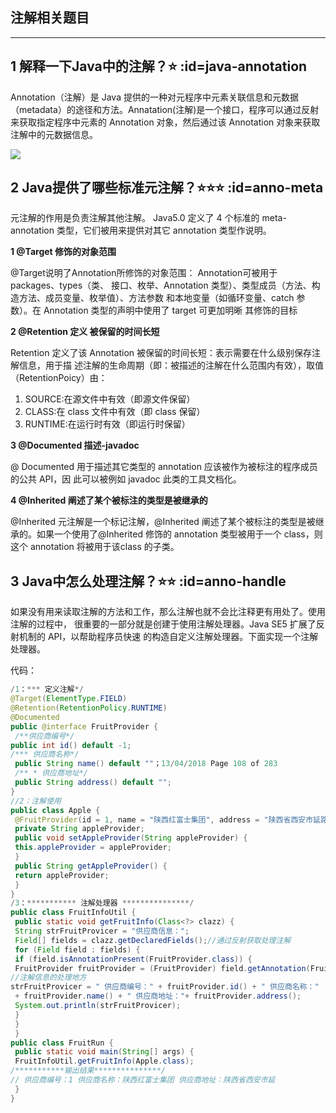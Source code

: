 ## 注解相关题目
---
## 1 解释一下Java中的注解？⭐ :id=java-annotation
Annotation（注解）是 Java 提供的一种对元程序中元素关联信息和元数据（metadata）的途径和方法。Annatation(注解)是一个接口，程序可以通过反射来获取指定程序中元素的 Annotation
对象，然后通过该 Annotation 对象来获取注解中的元数据信息。

![](../imgs/annotation_1.jpg)

## 2 Java提供了哪些标准元注解？⭐⭐⭐ :id=anno-meta
元注解的作用是负责注解其他注解。 Java5.0 定义了 4 个标准的 meta-annotation 类型，它们被用来提供对其它 annotation 类型作说明。

**1 @Target 修饰的对象范围**

@Target说明了Annotation所修饰的对象范围： Annotation可被用于 packages、types（类、
接口、枚举、Annotation 类型）、类型成员（方法、构造方法、成员变量、枚举值）、方法参数
和本地变量（如循环变量、catch 参数）。在 Annotation 类型的声明中使用了 target 可更加明晰
其修饰的目标

**2 @Retention 定义 被保留的时间长短**

Retention 定义了该 Annotation 被保留的时间长短：表示需要在什么级别保存注解信息，用于描
述注解的生命周期（即：被描述的注解在什么范围内有效），取值（RetentionPoicy）由：
1. SOURCE:在源文件中有效（即源文件保留）
1. CLASS:在 class 文件中有效（即 class 保留）
1. RUNTIME:在运行时有效（即运行时保留）

**3 @Documented 描述-javadoc**

@ Documented 用于描述其它类型的 annotation 应该被作为被标注的程序成员的公共 API，因
此可以被例如 javadoc 此类的工具文档化。

**4 @Inherited 阐述了某个被标注的类型是被继承的**

@Inherited 元注解是一个标记注解，@Inherited 阐述了某个被标注的类型是被继承的。如果一个使用了@Inherited 修饰的 annotation 类型被用于一个 class，则这个 annotation 将被用于该class 的子类。

## 3 Java中怎么处理注解？⭐⭐ :id=anno-handle
如果没有用来读取注解的方法和工作，那么注解也就不会比注释更有用处了。使用注解的过程中，
很重要的一部分就是创建于使用注解处理器。Java SE5 扩展了反射机制的 API，以帮助程序员快速
的构造自定义注解处理器。下面实现一个注解处理器。

代码：
```java
/1：*** 定义注解*/
@Target(ElementType.FIELD)
@Retention(RetentionPolicy.RUNTIME)
@Documented
public @interface FruitProvider {
 /**供应商编号*/
public int id() default -1;
/*** 供应商名称*/
 public String name() default ""；13/04/2018 Page 108 of 283
 /** * 供应商地址*/
 public String address() default "";
}
//2：注解使用
public class Apple {
 @FruitProvider(id = 1, name = "陕西红富士集团", address = "陕西省西安市延路")
 private String appleProvider;
 public void setAppleProvider(String appleProvider) {
 this.appleProvider = appleProvider;
 }
 public String getAppleProvider() {
 return appleProvider;
 }
}
/3：*********** 注解处理器 ***************/
public class FruitInfoUtil {
 public static void getFruitInfo(Class<?> clazz) {
 String strFruitProvicer = "供应商信息：";
 Field[] fields = clazz.getDeclaredFields();//通过反射获取处理注解
 for (Field field : fields) {
 if (field.isAnnotationPresent(FruitProvider.class)) {
 FruitProvider fruitProvider = (FruitProvider) field.getAnnotation(FruitProvider.class);
//注解信息的处理地方 
strFruitProvicer = " 供应商编号：" + fruitProvider.id() + " 供应商名称："
 + fruitProvider.name() + " 供应商地址："+ fruitProvider.address();
 System.out.println(strFruitProvicer);
 }
 }
 }
public class FruitRun {
 public static void main(String[] args) {
 FruitInfoUtil.getFruitInfo(Apple.class);
/***********输出结果***************/
// 供应商编号：1 供应商名称：陕西红富士集团 供应商地址：陕西省西安市延
 }
}

```